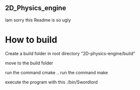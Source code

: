 ## 2D_Physics_engine

Iam sorry this Readme is so ugly

# How to build

Create a build folder in root directory "2D-physics-engine/build"

move to the build folder

run the command cmake ..
run the command make

execute the program with this ./bin/Swordlord